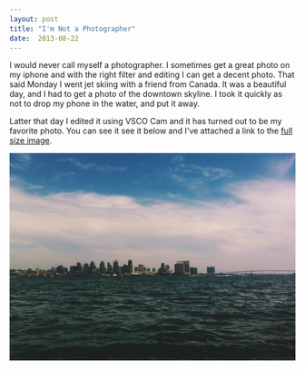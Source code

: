 ```yaml
---
layout: post
title: "I'm Not a Photographer"
date:  2013-08-22
---
```


I would never call myself a photographer. I sometimes get a great photo on my iphone and with the right filter and editing I can get a decent photo. That said Monday I went jet skiing with a friend from Canada. It was a beautiful day, and I had to get a photo of the downtown skyline. I took it quickly as not to drop my phone in the water, and put it away.

Latter that day I edited it using VSCO Cam and it has turned out to be my favorite photo. You can see it see it below and I've attached a link to the [full size image][vsco_image].

![Downtown San Diego](/images/posts/vsco_0-small.png)

[vsco_image]:   http://rigel.co/images/posts/vsco_0.png
